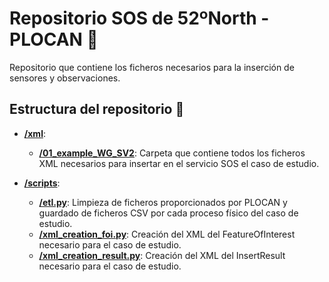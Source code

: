 # Repositorio SOS de 52ºNorth - PLOCAN 🌊

Repositorio que contiene los ficheros necesarios para la inserción de sensores y observaciones.

## Estructura del repositorio 📜

- **[/xml](https://github.com/evm-admin/plocan_sos/tree/main/xml)**:
  - **[/01_example_WG_SV2](https://github.com/evm-admin/plocan_sos/tree/main/xml/01_example_WG_SV2)**: Carpeta que contiene todos los ficheros XML necesarios para insertar en el servicio SOS el caso de estudio.

- **[/scripts](https://github.com/evm-admin/plocan_sos/tree/main/scripts)**:
  - **[/etl.py](https://github.com/evm-admin/plocan_sos/tree/main/scripts/etl.py)**: Limpieza de ficheros proporcionados por PLOCAN y guardado de ficheros CSV por cada proceso físico del caso de estudio.
  - **[/xml_creation_foi.py](https://github.com/evm-admin/plocan_sos/tree/main/scripts/xml_creation_foi.py)**: Creación del XML del FeatureOfInterest necesario para el caso de estudio.
  - **[/xml_creation_result.py](https://github.com/evm-admin/plocan_sos/tree/main/scripts/xml_creation_result.py)**: Creación del XML del InsertResult necesario para el caso de estudio.
